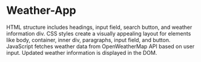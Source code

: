 # Weather-App
HTML structure includes headings, input field, search button, and weather information div. CSS styles create a visually appealing layout for elements like body, container, inner div, paragraphs, input field, and button. JavaScript fetches weather data from OpenWeatherMap API based on user input. Updated weather information is displayed in the DOM.
